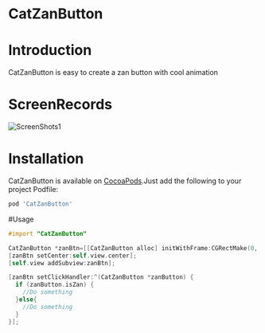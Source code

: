 # CatZanButton

# Introduction

CatZanButton is easy to create a zan button with cool animation

# ScreenRecords
![ScreenShots1](https://raw.githubusercontent.com/K-cat/CatZanButton/master/ScreenRecord.gif)

# Installation

CatZanButton is available on [CocoaPods](http://cocoapods.org).Just add the following to your project Podfile:
```ruby
pod 'CatZanButton'
```

#Usage

```objective-c
#import "CatZanButton"

CatZanButton *zanBtn=[[CatZanButton alloc] initWithFrame:CGRectMake(0, 0, 50, 50) zanImage:[UIImage imageNamed:@"Zan"] unZanImage:[UIImage imageNamed:@"UnZan"]];
[zanBtn setCenter:self.view.center];
[self.view addSubview:zanBtn];

[zanBtn setClickHandler:^(CatZanButton *zanButton) {
  if (zanButton.isZan) {
    //Do something
  }else{
    //Do something
  }
}];

```
